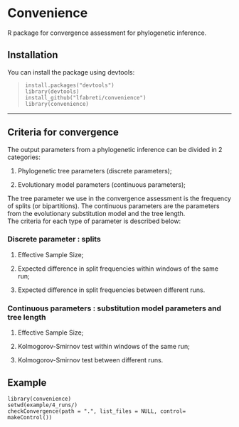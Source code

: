 # Convenience

R package for convergence assessment for phylogenetic inference.

## Installation

You can install the package using devtools:
  
  > `install.packages("devtools")` <br />
  > `library(devtools)` <br />
  > `install_github("lfabreti/convenience")` <br />
  > `library(convenience)` <br />
  
  
---------------------------------------------------------

## Criteria for convergence

The output parameters from a phylogenetic inference can be divided in 2 categories:

 1. Phylogenetic tree parameters (discrete parameters);
 
 2. Evolutionary model parameters (continuous parameters);

The tree parameter we use in the convergence assessment is the frequency of splits (or bipartitions). The continuous parameters are the parameters from the evolutionary substitution model and the tree length.<br />
The criteria for each type of parameter is described below:

### Discrete parameter : splits

 1. Effective Sample Size;
 
 2. Expected difference in split frequencies within windows of the same run;
 
 3. Expected difference in split frequencies between different runs.
 
### Continuous parameters : substitution model parameters and tree length

 1. Effective Sample Size;
 
 2. Kolmogorov-Smirnov test within windows of the same run;
 
 3. Kolmogorov-Smirnov test between different runs.

## Example

 `library(convenience)`<br />
 `setwd(example/4_runs/)`<br />
 `checkConvergence(path = ".", list_files = NULL, control= makeControl())`<br />
 




 
